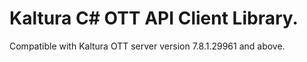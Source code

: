 # Kaltura C# OTT API Client Library.
Compatible with Kaltura OTT server version 7.8.1.29961 and above.
